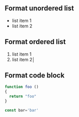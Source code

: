 ## Format unordered list

-   list item 1
-   list item 2

## Format ordered list

1. list item 1
2. list item 2│

## Format code block

```javascript
function foo ()
{
  return "foo"
}

const bar='bar'
```
